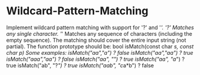 # Wildcard-Pattern-Matching
Implement wildcard pattern matching with support for '?' and '*'.  '?' Matches any single character. '*' Matches any sequence of characters (including the empty sequence).  The matching should cover the entire input string (not partial).  The function prototype should be: bool isMatch(const char *s, const char *p)  Some examples: isMatch("aa","a") ? false isMatch("aa","aa") ? true isMatch("aaa","aa") ? false isMatch("aa", "*") ? true isMatch("aa", "a*") ? true isMatch("ab", "?*") ? true isMatch("aab", "c*a*b") ? false
